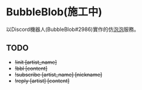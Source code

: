 # BubbleBlob(施工中)
以Discord機器人(BubbleBlob#2986)實作的仿[泡泡](https://ba-store.dear-u.co/dontalkshop/main/aboutDearU)服務。
## TODO
- ~~!init [artist_name]~~
- ~~!bbl [content]~~
- ~~!subscribe [artist_name] [nickname]~~
- ~~!reply [artist] [content]~~